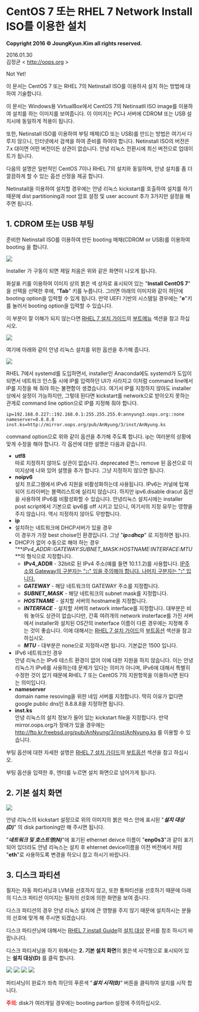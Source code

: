 # CentOS 7 또는 RHEL 7 Network Install ISO를 이용한 설치

**Copyright 2016 &copy; JoungKyun.Kim all rights reserved.**

2016.01.30<br>
김정균 &lt; http://oops.org &gt;

Not Yet!

이 문서는 CentOS 7 또는 RHEL 7의 Netinstall ISO를 이용하셔 설치 하는 방법에 대하여 기술합니다.

이 문서는 Windows용 VirtualBox에서 CentOS 7의 Netinsatll ISO image를 이용하여 설치를 하는 이미지를 보여줍니다. 이 이미지는 PC나 서버에 CDROM 또는 USB 설치시에 동일하게 적용이 됩니다.

또한, Netinstall ISO를 이용하여 부팅 매체(CD 또는 USB)를 만드는 방법은 여기서 다루지 않으니, 인터넷에서 검색을 하여 준비를 하여야 합니다. Netinstall ISO의 버전은 7.x 대이면 어떤 버전이든 상관이 없습니다. 안녕 리눅스 전환시에 최신 버전으로 업데이트가 됩니다.

다음의 설명은 일반적인 CentOS 7이나 RHEL 7의 설치와 동일하며, 안녕 설치를 좀 더 깔끔하게 할 수 있는 옵션 선정을 제공 합니다.

Netinstall을 이용하여 설치할 경우에는 안녕 리눅스 kickstart를 호출하여 설치를 하기 때문에 dist partitioning과 root 암호 설정 및 user account 추가 3가지만 설정을 해 주면 됩니다.


## 1. CDROM 또는 USB 부팅

준비한 Netinstall ISO를 이용하여 만든 booting 매채(CDROM or USB)를 이용하여 booting 을 합니다.

![](VirtualBox_AnNyung3_22_01_2016_19_02_05.png)

Installer 가 구동이 되면 제일 처음은 위와 같은 화면이 나오게 됩니다.

화살표 키를 이용하여 이미지 상의 붉은 색 상자로 표시되어 있는 "**Install CentOS 7**" 을 선택을 선택한 후에, "**Tab**" 키를 누릅니다. 그러면 아래의 이미지와 같이 하단에 booting option을 입력할 수 있게 됩니다. 만약 UEFI 기반의 시스템일 경우에는 "**e**"키를 눌러서 booting option을 입력할 수 있습니다.

이 부분이 잘 이해가 되지 않는다면 [RHEL 7 설치 가이드](https://access.redhat.com/documentation/ko-KR/Red_Hat_Enterprise_Linux/7/html/Installation_Guide/)의 [부트메뉴](https://access.redhat.com/documentation/ko-KR/Red_Hat_Enterprise_Linux/7/html/Installation_Guide/sect-boot-menu-x86.html) 섹션을 참고 하십시오.

![](VirtualBox_AnNyung3_30_01_2016_17_23_08.png)

여기에 아래와 같이 안녕 리눅스 설치를 위한 옵션을 추가해 줍니다.

![](VirtualBox_AnNyung3_22_01_2016_19_03_12.png)

RHEL 7에서 systemd를 도입하면서, installer인 Anaconda에도 systemd가 도입이 되면서 네트워크 인스톨 시에 IP를 입력하던 UI가 사라지고 이처럼 command line에서 IP를 지정을 해 줘야 하는 불편함이 생겼습니다. 여기서 IP를 지정하지 않아도 installer상에서 설정이 가능하지만, 그렇데 된다면 kickstart를 network으로 받아오지 못하는 관계로 command line option으로 IP를 지정해 줘야 합니다.

    ip=192.168.0.227::192.168.0.1:255.255.255.0:annyung3.oops.org::none nameserver=8.8.8.8 inst.ks=http://mirror.oops.org/pub/AnNyung/3/inst/AnNyung.ks

command option으로 위와 같이 옵션을 추가해 주도록 합니다. ip는 여러분의 상황에 맞게 수정을 해야 합니다. 각 옵션에 대한 설명은 다음과 같습니다.

* **utf8**<br>
  따로 지정하지 않아도 상관이 없습니다. deprecated 똔느 remove 된 옵션으로 이미지상에 나와 있어 설명을 추가 합니다. 그냥 지정하지 않으면 됩니다.
* **noipv6**<br>
  설치 프로그램에서 IPv6 지원을 비활성화하는데 사용됩니다. IPv6는 커널에 탑재되어 드라이버는 블랙리스트에 실리지 않습니다. 하지만 ipv6.disable dracut 옵션을 사용하여 IPv6를 비활성화할 수 있습니다.
  안녕리눅스 설치시에는 installer post script에서 기본으로 ipv6를 off 시키고 있으니, 여기서의 지정 유무는 영향을 주지 않습니다. 역시 지정하지 않아도 무방합니다.
* **ip**
 * 설치하는 네트워크에 DHCP서버가 있을 경우<br>
   이 경우가 가장 best choise인 환경입니다. 그냥 "**_ip=dhcp_**" 로 지정하면 됩니다.
 * DHCP가 없어 수동으로 해야 하는 경우<br>
   "**_IPv4_ADDR::GATEWAY:SUBNET_MASK:HOSTNAME:INTERFACE:MTU_**의 형식으로 지정합니다.
   * **IPv4_ADDR** - 32bit로 된 IPv4 주소(예를 들면 10.1.1.2)를 사용합니다. <u>IP주소와 Gateway의 구분자는 "**::**" 임을 주의해야 합니다. 나머지 구분자는 "**:**" 입니다.</u>
   * **_GATEWAY_** - 해당 네트워크의 GATEWAY 주소를 지정합니다.
   * **_SUBNET_MASK_** - 해당 네트워크의 subnet mask를 지정합니다.
   * **_HOSTNAME_** - 설치할 서버의 hostname을 지정합니다.
   * **_INTERFACE_** - 설치할 서버의 network interface를 지정합니다. 대부분은 비워 놓아도 상관이 없습니다만, 간혹 여려개의 network insterface를 가진 서버에서 installer와 설치된 OS간의 ineterface 이름이 다른 경우에는 지정해 주는 것이 좋습니다. 이에 대해서는 [RHEL 7 설치 가이드](https://access.redhat.com/documentation/ko-KR/Red_Hat_Enterprise_Linux/7/html/Installation_Guide/)의 [부트옵션](https://access.redhat.com/documentation/ko-KR/Red_Hat_Enterprise_Linux/7/html/Installation_Guide/chap-anaconda-boot-options.html) 섹션을 참고 하십시오.
   * **_MTU_** - 대부분은 none으로 지정하시면 됩니다. 기본값은 1500 입니다.
 * IPv6 네트워크인 경우<br>
   안녕 리눅스는 IPv6 테스트 환경이 없어 이에 대한 지원을 하지 않습니다. 이는 안녕 리눅스가 IPv6를 사용하는데 문제가 있다는 의미가 아니며, IPv6에 대해서 특별히 수정한 것이 없기 때문에 RHEL 7 또는 CentOS 7의 지원항목을 이용하시면 된다는 의미입니다.
* **nameserver**<br>
  domain name resoving을 위한 네임 서버를 지정합니다. 딱히 이유가 없다면 google public dns인 8.8.8.8을 지정하면 됩니다.
* **inst.ks**<br>
  안녕 리눅스의 설치 정보가 들어 있는 kickstart file을 지정합니다. 만약 mirror.oops.org가 장애가 있을 경우에는 http://ftp.kr.freebsd.org/pub/AnNyung/3/inst/AnNyung.ks 를 이용할 수 있습니다.

 부팅 옵션에 대한 자세한 설명은 [RHEL 7 설치 가이드](https://access.redhat.com/documentation/ko-KR/Red_Hat_Enterprise_Linux/7/html/Installation_Guide/)의 [부트옵션](https://access.redhat.com/documentation/ko-KR/Red_Hat_Enterprise_Linux/7/html/Installation_Guide/chap-anaconda-boot-options.html) 섹션을 참고 하십시오.
 
 부팅 옵션을 입력한 후, 엔터를 누르면 설치 화면으로 넘어가게 됩니다.
 
 
 ## 2. 기본 설치 화면
 
 ![](VirtualBox_AnNyung3_22_01_2016_19_04_29.png)
 
 안녕 리눅스의 kickstart 설정으로 위의 이미지의 붉은 박스 안에 표시된 "**_설치 대상(D)_**" 의 disk partioning만 해 주시면 됩니다.
 
 "**_네트워크 및 호스트명(N)_**"에 표기된 ethernet deivce 이름이 "**enp0s3**"과 같이 표기 되어 있더라도 안녕 리눅스는 설치 후 ehternet device이름을 이전 버전에서 처럼 "**eth**"로 사용하도록 변경을 하오니 참고 하시기 바랍니다.
 
 
## 3. 디스크 파티션

필자는 자동 파티셔닝과 LVM을 선호하지 않고, 또한 통파티션을 선호하기 때문에 아래의 디스크 파티션 이미지는 필자의 선호에 의한 화면을 보여 줍니다.

디스크 파티션의 경우 안녕 리눅스 설치에 큰 영향을 주지 않기 때문에 설치하시는 분들의 선호에 맞게 해 주시면 되겠습니다.

디스크 파티션닝에 대해서는 [RHEL 7 install Guide](https://access.redhat.com/documentation/ko-KR/Red_Hat_Enterprise_Linux/7/html/Installation_Guide/)의 [설치 대상](https://access.redhat.com/documentation/ko-KR/Red_Hat_Enterprise_Linux/7/html/Installation_Guide/chap-anaconda-boot-options.html) 문서를 참조 하시기 바랍니니다.

디스크 파티셔닝을 하기 위해서는 **2. 기본 설치 화면**의 붉은색 사각형으로 표시되어 있는 **설치 대상(D)** 를 클릭 합니다.

![](VirtualBox_AnNyung3_22_01_2016_16_15_22.png)
![](VirtualBox_AnNyung3_22_01_2016_16_16_51.png)
![](VirtualBox_AnNyung3_22_01_2016_16_17_07.png)
![](VirtualBox_AnNyung3_22_01_2016_19_06_21.png)

파티셔닝이 완료가 좌측 하단의 푸른색 "**_설치 시작(B)_**" 버튼을 클릭하여 설치를 시작 합니다.

<strong style="color: red;">주의</strong>: disk가 여러개일 경우에는 booting partion 설정에 주의하십시오.